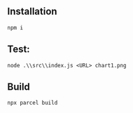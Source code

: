 ## Installation

``
npm i
``

## Test:

``
node .\\src\\index.js <URL> chart1.png
``

## Build

``
npx parcel build
``